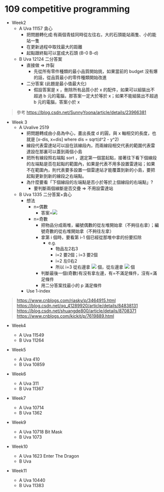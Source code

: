 # 109 competitive programming

* Week2
  * A Uva 11157 貪心
    * 把問題轉化成:有兩個青蛙同時從左往右，大的石頭能站兩隻、小的能站一隻
    * 在更新過程中取找最大的距離
    * 起點跟終點可以當成大石頭 (B-0 B-d)
  * B Uva 12124 二分答案
    * 直接做 => 炸裂
      * 先從所有零件種類的最小品質開始挑，如果當前的 budget 沒有爆的話，從品質最小的零件種類開始改進
    * 二分答案 (此題是最小值最大化)
      * 假設答案是 x ，刪除所有品質小於 x 的配件，如果可以組裝出不超過 b 元的電腦，那答案一定大於等於 x；如果不能組裝出不超過 b 元的電腦，答案小於 x

> 參考
> <https://blog.csdn.net/SunnyYoona/article/details/23966381>

* Week 3
  * A Uvalive 2519
    * 把問題轉成由小島為中心，畫出長度 d 的圓，與 x 軸相交的長度，也就是 [x-dis, x+dis] where dis = sqrt(d^2 - y^2)
    * 線段代表雷達站可以設在該線段內，而兩線段相交代表的範圍代表雷達設在那裏可以蓋到兩個小島
    * 把所有線段照右端點 sort ，選定第一個當起點，接著往下看下個線段的左端點是否在起點的範圍內，如果是代表不用多設置雷達站；如果不在範圍內，則代表要多設置一個雷達站才能覆蓋到新的小島，要把起點更新到新的線段之右端點。
    * 為什麼要看「下個線段的左端點是否小於等於上個線段的右端點」?
      * 要判斷兩個線斷是否交疊 => 不用設雷達站
  * B Uva 1335 二分答案+貪心
    * 想法
      * n=偶數
        * 答案=![](https://render.githubusercontent.com/render/math?math=max%5C%7Br%5Bi%5D%2Br%5Bi%2B1%5D%5C%7D%2C%20r%5Bn%2B1%5D%3Dr%5B1%5D)
      * n=奇數
        * 把物品分成兩堆，編號偶數的從左堆開始拿（不夠往右拿）；編號奇數的從右堆開始拿（不夠往左拿）
        * 拿第 i 個時，要看第 i-1 個已經從那堆中拿的份要扣除
          * e.g.
            * 物品左2右3
            * i=2 要2個；i=3 要2個
            * i=2 左0右2
            * 所以 i=3 從右邊拿 ![](https://render.githubusercontent.com/render/math?math=3_%7B(%5Ctext%7Bright%20total%7D)%7D-2_%7B(i%3D2%20%5Ctext%7Bright%7D)%7D%3D1_%7B(i%3D3%20%5Ctext%7Bright%7D)%7D) 個，從左邊拿 ![](https://render.githubusercontent.com/render/math?math=2_%7B(i%3D3%5Ctext%7Btarget)%7D%7D-1_%7B(i%3D3%20%5Ctext%7B%20right%7D)%7D%3D1_%7B(i%3D3%20%5Ctext%7B%20left%7D)%7D) 個
        * 判斷最後一個(奇數)有沒有拿左邊，有=不滿足條件，沒有=滿足條件
        * 用二分答案找最小的 p 滿足條件
    * Use 1-index

> https://www.cnblogs.com/riasky/p/3464915.html
> https://blog.csdn.net/qq_41289920/article/details/84838131
> https://blog.csdn.net/shuangde800/article/details/8708371
> https://www.cnblogs.com/kickit/p/7619889.html

* Week4
  * A Uva 11549
  * B Uva 11264

* Week5
  * A Uva 410
  * B Uva 10859

* Week6
  * A Uva 311
  * B Uva 11367

* Week7
  * A Uva 10714
  * B Uva 1362

* Week9
  * A Uva 10718 Bit Mask
  * B Uva 1073

* Week10
  * A Uva 1623 Enter The Dragon
  * B Uva

* Week11
  * A Uva 10440
  * B Uva 11383

